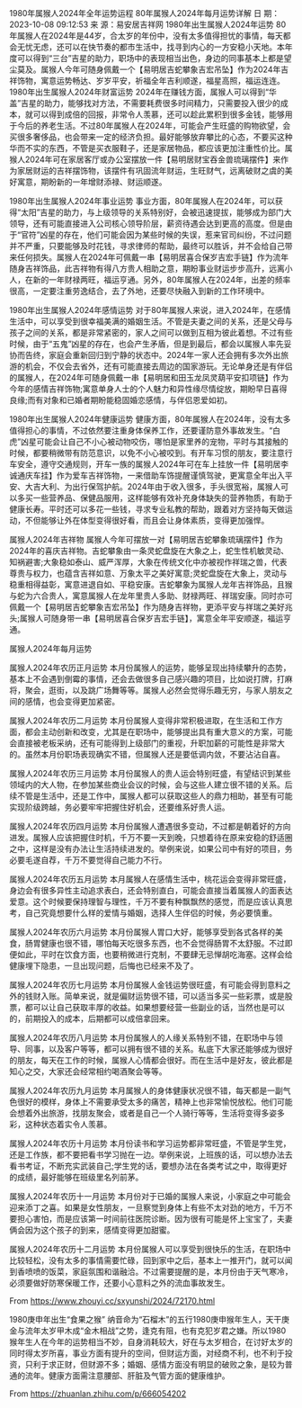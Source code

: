 1980年属猴人2024年全年运势运程 80年属猴人2024年每月运势详解
日 期：2023-10-08 09:12:53 来 源：易安居吉祥网
1980年出生属猴人2024年运势
80年属猴人在2024年是44岁，合太岁的年份中，没有太多值得担忧的事情，每天都会无忧无虑，还可以在快节奏的都市生活中，找寻到内心的一方安稳小天地。本年度可以得到“三台”吉星的助力，职场中的表现相当出色，身边的同事基本上都是望尘莫及。属猴人今年可随身佩戴一个【易明居吉蛇攀象吉宏吊坠】作为2024年吉祥饰物，寓意运势畅达、岁岁平安，祈福全年吉利顺遂，福星高照，福运连连。
1980年出生属猴人2024年财富运势
2024年在赚钱方面，属猴人可以得到“华盖”吉星的助力，能够找对方法，不需要耗费很多时间精力，只需要投入很少的成本，就可以得到成倍的回报，非常令人羡慕，还可以趁此累积到很多金钱，能够用于今后的养老生活。不过80年属猴人在2024年，可能会产生旺盛的购物欲望，会买很多奢侈品，也会带来一定的经济负担。最好能够放弃攀比的心态，不要买这种华而不实的东西，不管是买衣服鞋子，还是家居物品，都应该更加注重性价比。属猴人2024年可在家居客厅或办公室摆放一件【易明居财宝吞金兽琉璃摆件】来作为家居财运的吉祥摆饰物，该摆件有巩固流年财运，生旺财气，远离破财之虞的美好寓意，期盼新的一年增财添禄、财运顺遂。

1980年出生属猴人2024年事业运势
事业方面，80年属猴人在2024年，可以获得“太阳”吉星的助力，与上级领导的关系特别好，会被迅速提拔，能够成为部门大领导，还有可能直接进入公司核心领导阶层，薪资待遇会达到更高的高度。但是由于“官符”凶星的存在，他们可能会因为某些时候的失误，惹来官司纠纷，不过问题并不严重，只要能够及时花钱，寻求律师的帮助，最终可以胜诉，并不会给自己带来任何损失。属猴人在2024年可佩戴一串【易明居喜合保岁吉宏手链】作为流年随身吉祥饰品，此吉祥物有得八方贵人相助之意，期盼事业财运步步高升，远离小人，在新的一年财禄两旺，福运亨通。另外，80年属猴人在2024年，出差的频率很高，一定要注重劳逸结合，去了外地，还要尽快融入到新的工作环境中。

1980年出生属猴人2024年感情运势
对于80年属猴人来说，进入2024年，在感情生活中，可以享受到很幸福美满的婚姻生活。不管是夫妻之间的关系，还是父母与孩子之间的关系，都是非常紧密的，家人之间可以做到互相为彼此着想。不过有些时候，由于“五鬼”凶星的存在，也会产生矛盾，但是到最后，都会以属猴人率先妥协而告终，家庭会重新回归到宁静的状态中。2024年一家人还会拥有多次外出旅游的机会，不仅会去省外，还有可能直接去周边的国家游玩。无论单身还是有伴侣的属猴人，在2024年可随身佩戴一串【易明居和田玉龙凤灵葫平安扣项链】作为今年的感情吉祥饰物;寓意单身人士的个人魅力和异性缘尽情绽放，期盼早日喜得良缘;而有对象和已婚者期盼能稳固婚恋感情，与伴侣恩爱如初。

1980年出生属猴人2024年健康运势
健康方面，80年属猴人在2024年，没有太多值得担心的事情，不过依然要注重身体保养工作，还要谨防意外事故发生。“白虎”凶星可能会让自己不小心被动物咬伤，哪怕是家里养的宠物，平时与其接触的时候，都要稍微带有防范意识，以免不小心被咬到。有开车习惯的朋友，要注意行车安全，遵守交通规则，开车一族的属猴人2024年可在车上挂放一件【易明居李诚通庆车挂】作为爱车吉祥饰物，一来借助车饰提醒谨慎驾驶，更寓意全年出入平安、大吉大利、为出行保驾护航。2024年由于收入很多，手头很宽裕，属猴人可以多买一些营养品、保健品服用，这样能够有效补充身体缺失的营养物质，有助于健康长寿。平时还可以多花一些钱，寻求专业私教的帮助，跟着对方坚持每天做运动，不但能够让外在体型变得很好看，而且会让身体素质，变得更加强悍。

属猴人2024年吉祥物
属猴人今年可摆放一对【易明居吉蛇攀象琉璃摆件】作为2024年的喜庆吉祥物。吉蛇攀象由一条灵蛇盘旋在大象之上，蛇生性机敏灵动、知祸避害;大象稳如泰山、威严浑厚，大象在传统文化中亦被视作祥瑞之兽，代表尊贵与权力，也蕴含吉祥如意、万象太平之美好寓意;灵蛇盘旋在大象上，灵动与稳重相得益彰，寓意进退自如、平稳安康。吉蛇攀象为属猴人龙年吉祥饰品，且猴与蛇为六合贵人，寓意属猴人在龙年里贵人多助、财禄两旺、祥瑞安康。同时亦可佩戴一个【易明居吉蛇攀象吉宏吊坠】作为随身吉祥物，更添平安与祥瑞之美好兆头;属猴人可随身带一串【易明居喜合保岁吉宏手链】，寓意全年平安顺遂，福运亨通。

属猴人2024年每月运势

属猴人2024年农历正月运势
本月份属猴人的运势，能够呈现出持续攀升的态势，基本上不会遇到倒霉的事情，还会去做很多自己感兴趣的项目，比如说打牌，打麻将，聚会，逛街，以及跳广场舞等等。属猴人必然会觉得乐趣无穷，与家人朋友之间的感情，也会变得更加紧密。

属猴人2024年农历二月运势
本月份属猴人变得非常积极进取，在生活和工作方面，都会主动创新和改变，尤其是在职场中，能够提出具有重大意义的方案，可能会直接被老板采纳，还有可能得到上级部门的重视，升职加薪的可能性是非常大的。虽然本月份职场表现确实不错，但属猴人还是要低调内敛，不要沾沾自喜。

属猴人2024年农历三月运势
本月份属猴人的贵人运会特别旺盛，有望结识到某些领域内的大人物，在参加某些商业会议的时候，会与这些人建立很不错的关系。后续不管是生活中，还是工作中，属猴人都可以获取这些人的鼎力相助，甚至有可能实现阶级跨越，务必要牢牢把握住好机会，还要维系好贵人运。

属猴人2024年农历四月运势
本月份属猴人遭遇很多变动，不过都是朝着好的方向进发。属猴人应该把握住时机，千万不要一天到晚，只想着待在原来安稳的舒适圈之中，这样是没有办法让生活持续进发的。举例来说，如果公司中有好的项目，务必要毛遂自荐，千万不要觉得自己能力不行。

属猴人2024年农历五月运势
本月属猴人在感情生活中，桃花运会变得非常旺盛，身边会有很多异性主动追求表白，还会特别直白，可能会直接当着属猴人的面表达爱意。这个时候要保持理智与理性，千万不要有种飘飘然的感觉，而是应该认真思考，自己究竟想要什么样的爱情与婚姻，选择人生伴侣的时候，务必要慎重。

属猴人2024年农历六月运势
本月份属猴人胃口大好，能够享受到各式各样的美食，肠胃健康也很不错，哪怕每天吃很多东西，也不会觉得肠胃不太舒服。不过即便如此，平时在饮食方面，也要稍微进行克制，不要肆无忌惮胡吃海塞。这样会给健康埋下隐患，一旦出现问题，后悔也已经来不及了。

属猴人2024年农历七月运势
本月份属猴人金钱运势很旺盛，有可能会得到意料之外的钱财入账。简单来说，就是偏财运势很不错，可以适当多买一些彩票，或是股票，都可以让自己获取丰厚的收益。如果想要经营一些副业的话，当然也是可以的，前期投入的成本，后期都可以成倍拿回来。

属猴人2024年农历八月运势
本月份属猴人的人缘关系特别不错，在职场中与领导、同事，以及客户等等，都可以拥有很不错的关系。私底下大家还能够成为很好的朋友，每天在工作的时候，属猴人心情都会很好。而在生活中是好友，彼此都是知心之交，大家还会经常相约喝酒聚会等等。

属猴人2024年农历九月运势
本月属猴人的身体健康状况很不错，每天都是一副气色很好的模样，身体上不需要承受太多的痛苦，精神上也非常愉悦放松。他们可能会想着外出旅游，找朋友聚会，或者是自己一个人骑行等等，生活将变得多姿多彩，这种状态着实令人羡慕。

属猴人2024年农历十月运势
本月份读书和学习运势都非常旺盛，不管是学生党，还是工作族，都不要把看书学习抛在一边。举例来说，上班族的话，可以想办法去看书考证，不断充实武装自己;学生党的话，要想办法在各类考试之中，取得更好的成绩，最好能够在班级里名列前茅。

属猴人2024年农历十一月运势
本月份对于已婚的属猴人来说，小家庭之中可能会迎来添丁之喜。如果是女性朋友，一旦察觉到身体上有些不太对劲的地方，千万不要担心害怕，而是应该第一时间前往医院诊断。因为很有可能是怀上宝宝了，夫妻俩会因为这个孩子的到来，感情变得更加甜蜜。

属猴人2024年农历十二月运势
本月份属猴人可以享受到很快乐的生活，在职场中比较轻松，没有太多的事情需要忙碌，回到家中之后，基本上一推开门，就可以闻到香喷喷的饭菜，家庭氛围和谐融洽。不过需要提醒的是，本月份由于天气寒冷，必须要做好防寒保暖工作，还要小心意料之外的流血事故发生。

From <https://www.zhouyi.cc/sxyunshi/2024/72170.html>

1980庚申年出生“食果之猴”
纳音命为“石榴木”的五行1980庚申猴年生人，天干庚金与流年太岁甲木成“金木相战”之势，逢克有阻，也有克犯岁君之嫌。所以1980猴年生人在今年的运势相当不妙，自身消耗较大，好在与太岁相合，在讨好太岁的同时得太岁所喜，事业方面有提升的空间，但财运方面，对经商不利，也不利于投资，只利于求正财，但财源不多；婚姻、感情方面没有明显的破败之象，是较为普通的流年。健康方面需注意腰部、肝脏及气管方面的健康维护。

From <https://zhuanlan.zhihu.com/p/666054202>
